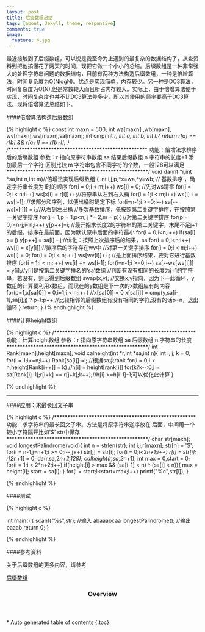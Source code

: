 ```yaml
---
layout: post
title: 后缀数组总结
tags: [about, Jekyll, theme, responsive]
comments: true
image:
  feature: 4.jpg
---
```


最近接触到了后缀数组，可以说是我至今为止遇到的最复杂的数据结构了，从查资料到把他搞懂花了两天的时间，现把它做一个小小的总结。后缀数组是一种非常强大的处理字符串问题的数据结构，目前有两种方法构造后缀数组，一种是倍增算法，时间复杂度为O(NlogN)。优点是实现简单，内存较少。另一种是DC3算法，时间复杂度为O(N),但是常数较大而且所占内存较大。实际上，由于倍增算法便于实现，时间复杂度也并不比DC3算法差多少，所以其使用的频率要高于DC3算法。现将倍增算法总结如下。


####倍增算法构造后缀数组

{% highlight c %}
const int maxn = 500;
int wa[maxn] ,wb[maxn], wv[maxn],ws[maxn],sa[maxn];
int cmp(int *r, int a, int b, int l){
	return r[a] == r[b] && r[a+l] == r[b+l];
}
/*****************************************************
功能：倍增法求排序后的后缀数组
参数：r   指向原字符串数组
	sa  结果后缀数组
	n   字符串的长度+1 添加最后一个字符 区别比较
	m   字符串包含不同字符的个数，一般128可以满足
*****************************************************/
void da(int *r,int *sa,int n,int m)//倍增法实现后缀数组
{ 
	int i,j,p,*x=wa,*y=wb;
	// 基数排序  ，确定字符串长度为1时的顺序
	for(i = 0;i < m;i++) ws[i] = 0;         //先对ws清零
	for(i = 0;i < n;i++) ws[x[i] = r[i]]++;//将原串从左到右入桶
	for(i = 1;i < m;i++) ws[i] += ws[i-1];  //求部分和序列，以便出桶时确定下标
	for(i=n-1;i >=0;i--) sa[--ws[x[i]]] = i;//从右到左出桶
	//多次基数排序，先按照第二关键字排序，在按照第一关键字排序
	for(j = 1,p = 1;p<n; j *= 2,m = p){
		//对第二关键字排序
		for(p = 0,i=n-j;i<n;i++) y[p++]=i; //最开始求长度2的字符串的第二关键字，末尾不足j+1的后缀，排序在最前面，因为默认原串后面的字符最小
		for(i = 0;i<n;i++)	if(sa[i] >= j) y[p++] = sa[i] - j;//优化：按照上次排序后的结果，sa
		for(i = 0;i<n;i++)  wv[i] = x[y[i]];//排序后的字符存在wv中
		//对第一关键字排序
		for(i = 0;i < m;i++) ws[i] = 0;
		for(i = 0;i < n;i++) ws[wv[i]]++; //是上面排序结果，要对它进行基数排序
		for(i = 1;i < m;i++) ws[i] += ws[i-1];
		for(i=n-1;i >=0;i--) sa[--ws[wv[i]]] = y[i];//y[i]是按第二关键字排名的‘sa’数组
		//判断有没有相同的长度为j+1的字符串，若没有，则已得到后缀数组
		swap(x,y); //交换x,y指向，因为下一此循环，y数组的计算要利用x数组，而现在的y数组是下一次的x数组应有的内容
		for(p=1,x[sa[0]] = 0,i=1;i < n;i++) //x[sa[0]] = 0
			x[sa[i]] = cmp(y,sa[i-1],sa[i],j) ? p-1:p++;//比较相邻的后缀数组有没有相同的字符,没有的话p=n，退出循环
	}
	return;
}
{% endhighlight %}

####计算height数组

{% highlight c %}
/*****************************************************
功能：计算height数组
参数：r   指向原字符串数组
sa  后缀数组
n   字符串的长度
*****************************************************/
int Rank[maxn],height[maxn];
void calheight(int *r,int *sa,int n){
	int i, j, k = 0;
	for(i = 1;i<=n;i++)
		Rank[sa[i]] =i; //根据sa求rank
	for(i = 0;i < n;height[Rank[i++]] = k) //h[i] = height[rank[i]]
		for(k?k--:0,j = sa[Rank[i]-1];r[i+k] == r[j+k];k++);//h[i] >=h[i-1]-1;可以优化此计算
}

{% endhighlight %}

---

####应用：求最长回文子串

{% highlight c %}
/*****************************************************
功能：求字符串的最长回文子串。方法是将原字符串逆序放在
后面，中间用一个较小字符隔开比如'$'
str中保存
*****************************************************/
char str[maxn];
void longestPalindrome(void){
	int n = strlen(str);
	int i,j,r[maxn];
	str[n] = '$';
	for(i = n-1,j=n+1;i >= 0;i--,j++)
		str[j] = str[i];
	for(i = 0;i<2*n+1;i++)
		r[i] = str[i];
	r[2*n+1] = 0;
	da(r,sa,2*n+2,128);
	calheight(r,sa,2*n+1);
	int max = 0,start = 0;
	for(i = 1;i < 2*n+2;i++)
		if(height[i] > max && (sa[i-1] < n) ^ (sa[i] < n)){
			max = height[i];
			start = sa[i];
		}
	for(i = start;i<start+max;i++) printf("%c",str[i]);
}

{% endhighlight %}

####测试

{% highlight c %}

int main()
{ 
	scanf("%s",str);       //输入 abaaabcaa
	longestPalindrome();   //输出 baaab
	return 0;
}

{% endhighlight %}

####参考资料

关于后缀数组的更多内容，请参考


<div markdown="0"><a href="http://files.cnblogs.com/newpanderking/%E5%90%8E%E7%BC%80%E6%95%B0%E7%BB%84%E2%80%94%E2%80%94%E5%A4%84%E7%90%86%E5%AD%97%E7%AC%A6%E4%B8%B2%E7%9A%84%E6%9C%89%E5%8A%9B%E5%B7%A5%E5%85%B7.pdf" class="btn btn-danger">后缀数组</a></div>


<section id="table-of-contents" class="toc">
  <header>
    <h3>Overview</h3>
  </header>
<div id="drawer" markdown="1">
*  Auto generated table of contents
{:toc}
</div>
</section><!-- /#table-of-contents -->

